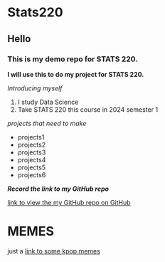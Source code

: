 # Stats220
## Hello
### This is my demo repo for STATS 220. 
<!---purpose --->
**I will use this to do my project for STATS 220.**
<!---numbered list --->
*Introducing myself*

1. I study Data Science
2. Take STATS 220 this course in 2024 semester 1

<!---unordered list --->
*projects that need to make*

* projects1
* projects2
* projects3
* projects4
* projects5
* projects6

***Record the link to my GitHub repo***

[link to view the my GitHub repo on GitHub](https://github.com/szha511/stats220)

# MEMES
just a [link to some kpop memes](https://www.steezy.co/posts/50-k-pop-memes-of-all-time)
